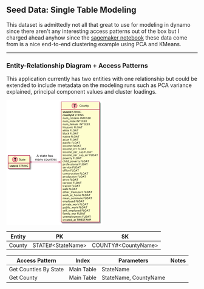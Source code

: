 ## Seed Data: Single Table Modeling

This dataset is admittedly not all that great to use for modeling in dynamo since there aren't any interesting access
patterns out of the box but I charged ahead anyhow since
the [sagemaker notebook](https://github.com/aws/amazon-sagemaker-examples/blob/main/introduction_to_applying_machine_learning/US-census_population_segmentation_PCA_Kmeans/sagemaker-countycensusclustering.ipynb)
these data come from is a nice end-to-end clustering example using PCA and KMeans.

--- 

### Entity-Relationship Diagram + Access Patterns

This application currently has two entities with one relationship but could be extended to include metadata on the
modeling runs such as PCA variance explained, principal component values and cluster loadings.

![](erd.png)

| Entity | PK                 | SK                   |
|--------|--------------------|----------------------|
| County | STATE#\<StateName> | COUNTY#\<CountyName> |

| Access Pattern        | Index      | Parameters            | Notes | 
|-----------------------|------------|-----------------------|-------|
| Get Counties By State | Main Table | StateName             |       |
| Get County            | Main Table | StateName, CountyName |       |    
